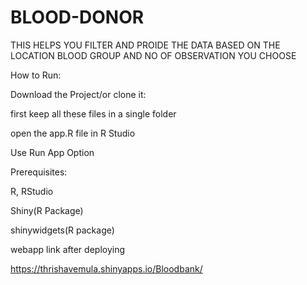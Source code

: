 # BLOOD-DONOR
THIS HELPS YOU FILTER AND PROIDE THE DATA BASED ON THE LOCATION BLOOD GROUP AND NO OF OBSERVATION YOU CHOOSE



How to Run:

Download the Project/or clone it:

first keep all these files in a single folder

open the app.R file in R Studio

Use Run App Option 

Prerequisites:

R, RStudio

Shiny(R Package)

shinywidgets(R package)

webapp link after deploying

https://thrishavemula.shinyapps.io/Bloodbank/
